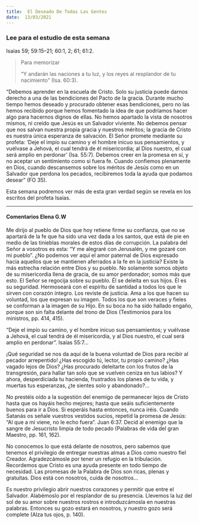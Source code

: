 ```yaml
---
title:  El Deseado De Todas Las Gentes
date:  13/03/2021
---
```


### Lee para el estudio de esta semana
Isaías 59; 59:15–21; 60:1, 2; 61; 61:2.

> <p>Para memorizar</p>
>  “Y andarán las naciones a tu luz, y los reyes al resplandor de tu nacimiento” (Isa. 60:3).

“Debemos aprender en la escuela de Cristo. Solo su justicia puede darnos derecho a una de las bendiciones del Pacto de la gracia. Durante mucho tiempo hemos deseado y procurado obtener esas bendiciones, pero no las hemos recibido porque hemos fomentado la idea de que podríamos hacer algo para hacernos dignos de ellas. No hemos apartado la vista de nosotros mismos, ni creído que Jesús es un Salvador viviente. No debemos pensar que nos salvan nuestra propia gracia y nuestros méritos; la gracia de Cristo es nuestra única esperanza de salvación. El Señor promete mediante su profeta: ‘Deje el impío su camino y el hombre inicuo sus pensamientos, y vuélvase a Jehová, el cual tendrá de él misericordia; al Dios nuestro, el cual será amplio en perdonar’ (Isa. 55:7). Debemos creer en la promesa en sí, y no aceptar un sentimiento como si fuera fe. Cuando confiemos plenamente en Dios, cuando descansemos sobre los méritos de Jesús como en un Salvador que perdona los pecados, recibiremos toda la ayuda que podamos desear” (FO 35).

Esta semana podremos ver más de esta gran verdad según se revela en los escritos del profeta Isaías.

---

#### Comentarios Elena G.W

Me dirijo al pueblo de Dios que hoy retiene firme su confianza, que no se apartará de la fe que ha sido una vez dada a los santos, que está de pie en medio de las tinieblas morales de estos días de corrupción. La palabra del Señor a vosotros es esta: “Y me alegraré con Jerusalén, y me gozaré con mi pueblo”. ¿No podemos ver aquí el amor paternal de Dios expresado hacia aquellos que se mantienen aferrados a la fe en la justicia? Existe la más estrecha relación entre Dios y su pueblo. No solamente somos objeto de su misericordia llena de gracia, de su amor perdonador; somos más que esto. El Señor se regocija sobre su pueblo. Él se deleita en sus hijos. Él es su seguridad. Hermoseará con el espíritu de santidad a todos los que le sirven con corazón íntegro. Los reviste de justicia. Ama a los que hacen su voluntad, los que expresan su imagen. Todos los que son veraces y fieles se conforman a la imagen de su Hijo. En su boca no ha sido hallado engaño, porque son sin falta delante del trono de Dios (Testimonios para los ministros, pp. 414, 415).

“Deje el impío su camino, y el hombre inicuo sus pensamientos; y vuélvase a Jehová, el cual tendrá de él misericordia, y al Dios nuestro, el cual será amplio en perdonar”. Isaías 55:7…

¡Qué seguridad se nos da aquí de la buena voluntad de Dios para recibir al pecador arrepentido! ¿Has escogido tú, lector, tu propio camino? ¿Has vagado lejos de Dios? ¿Has procurado deleitarte con los frutos de la transgresión, para hallar tan solo que se vuelven ceniza en tus labios? Y ahora, desperdiciada tu hacienda, frustrados los planes de tu vida, y muertas tus esperanzas, ¿te sientes solo y abandonado?…

No prestéis oído a la sugestión del enemigo de permanecer lejos de Cristo hasta que os hayáis hecho mejores; hasta que seáis suficientemente buenos para ir a Dios. Si esperáis hasta entonces, nunca iréis. Cuando Satanás os señale vuestros vestidos sucios, repetid la promesa de Jesús: “Al que a mí viene, no le echo fuera”. Juan 6:37. Decid al enemigo que la sangre de Jesucristo limpia de todo pecado (Palabras de vida del gran Maestro, pp. 161, 162).

No conocemos lo que está delante de nosotros, pero sabemos que tenemos el privilegio de entregar nuestras almas a Dios como nuestro fiel Creador. Agradezcámosle por tener un refugio en la tribulación. Recordemos que Cristo es una ayuda presente en todo tiempo de necesidad. Las promesas de la Palabra de Dios son ricas, plenas y gratuitas. Dios está con nosotros, cuida de nosotros…

Es nuestro privilegio abrir nuestros corazones y permitir que entre el Salvador. Alabémoslo por el resplandor de su presencia. Llevemos la luz del sol de su amor sobre nuestros rostros e introduzcámosla en nuestras palabras. Entonces su gozo estará en nosotros, y nuestro gozo será complete (Alza tus ojos, p. 140).